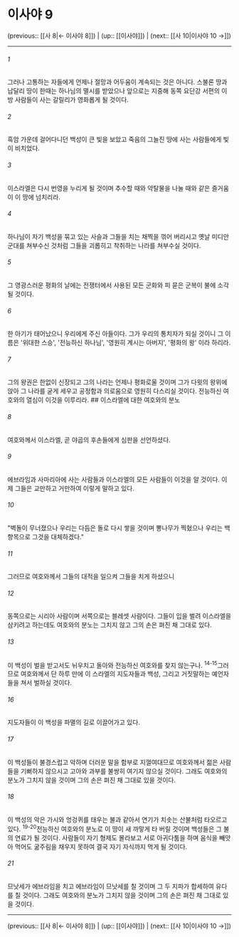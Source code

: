 # 이사야 9

(previous:: [[사 8|← 이사야 8]]) | (up:: [[이사야]]) | (next:: [[사 10|이사야 10 →]])

***




###### 1 

그러나 고통하는 자들에게 언제나 절망과 어두움이 계속되는 것은 아니다. 스불론 땅과 납달리 땅이 한때는 하나님의 멸시를 받았으나 앞으로는 지중해 동쪽 요단강 서편의 이방 사람들이 사는 갈릴리가 영화롭게 될 것이다. 



###### 2 

흑암 가운데 걸어다니던 백성이 큰 빛을 보았고 죽음의 그늘진 땅에 사는 사람들에게 빛이 비치었다. 



###### 3 

이스라엘은 다시 번영을 누리게 될 것이며 추수할 때와 약탈물을 나눌 때와 같은 즐거움이 이 땅에 넘치리라. 



###### 4 

하나님이 자기 백성을 묶고 있는 사슬과 그들을 치는 채찍을 꺾어 버리시고 옛날 미디안 군대를 쳐부수신 것처럼 그들을 괴롭히고 착취하는 나라를 쳐부수실 것이다. 



###### 5 

그 영광스러운 평화의 날에는 전쟁터에서 사용된 모든 군화와 피 묻은 군복이 불에 소각될 것이다. 



###### 6 

한 아기가 태어났으니 우리에게 주신 아들이다. 그가 우리의 통치자가 되실 것이니 그 이름은 '위대한 스승', '전능하신 하나님', '영원히 계시는 아버지', '평화의 왕' 이라 하리라. 



###### 7 

그의 왕권은 한없이 신장되고 그의 나라는 언제나 평화로울 것이며 그가 다윗의 왕위에 앉아 그 나라를 굳게 세우고 공정함과 의로움으로 영원히 다스리실 것이다. 전능하신 여호와의 열심이 이것을 이루리라. ## 이스라엘에 대한 여호와의 분노 



###### 8 

여호와께서 이스라엘, 곧 야곱의 후손들에게 심판을 선언하셨다. 



###### 9 

에브라임과 사마리아에 사는 사람들과 이스라엘의 모든 사람들이 이것을 알 것이다. 이제 그들은 교만하고 거만하여 이렇게 말하고 있다. 



###### 10 

"벽돌이 무너졌으나 우리는 다듬은 돌로 다시 쌓을 것이며 뽕나무가 찍혔으나 우리는 백향목으로 그것을 대체하겠다." 



###### 11 

그러므로 여호와께서 그들의 대적을 일으켜 그들을 치게 하셨으니 



###### 12 

동쪽으로는 시리아 사람이며 서쪽으로는 블레셋 사람이다. 그들이 입을 벌려 이스라엘을 삼키려고 하는데도 여호와의 분노는 그치지 않고 그의 손은 펴진 채 그대로 있다. 



###### 13 

이 백성이 벌을 받고서도 뉘우치고 돌아와 전능하신 여호와를 찾지 않는구나. <sup class="versenum">14-15</sup>그러므로 여호와께서 단 하루 만에 이 스라엘의 지도자들과 백성, 그리고 거짓말하는 예언자들을 쳐서 벌하실 것이다. 



###### 16 

지도자들이 이 백성을 파멸의 길로 이끌어가고 있다. 



###### 17 

이 백성들이 불경스럽고 악하며 더러운 말을 함부로 지껄여대므로 여호와께서 젊은 사람들을 기뻐하지 않으시고 고아와 과부를 불쌍히 여기지 않으실 것이다. 그래도 여호와의 분노가 그치지 않을 것이며 그의 손은 펴진 채 그대로 있을 것이다. 



###### 18 

이 백성의 악은 가시와 엉겅퀴를 태우는 불과 같아서 연기가 치솟는 산불처럼 타오르고 있다. <sup class="versenum">19-20</sup>전능하신 여호와의 분노로 이 땅이 새 까맣게 타 버릴 것이며 백성들은 그 불의 연료가 될 것이다. 사람들이 자기 형제도 몰라보고 서로 아귀다툼을 하며 음식을 빼앗아 먹어도 굶주림을 채우지 못하여 결국 자기 자식까지 먹게 될 것이다. 



###### 21 

므낫세가 에브라임을 치고 에브라임이 므낫세를 칠 것이며 그 두 지파가 합세하여 유다를 칠 것이다. 그래도 여호와의 분노가 그치지 않을 것이며 그의 손은 펴진 채 그대로 있을 것이다.

***

(previous:: [[사 8|← 이사야 8]]) | (up:: [[이사야]]) | (next:: [[사 10|이사야 10 →]])
